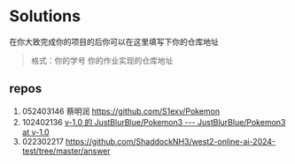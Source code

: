 # Solutions

在你大致完成你的项目的后你可以在这里填写下你的仓库地址

> 格式：你的学号 你的作业实现的仓库地址
## repos

1. 052403146 蔡明润 https://github.com/S1exy/Pokemon
2. 102402136  [v-1.0 的 JustBlurBlue/Pokemon3 --- JustBlurBlue/Pokemon3 at v-1.0](https://github.com/JustBlurBlue/Pokemon3/tree/v-1.0) 
3. 022302217 https://github.com/ShaddockNH3/west2-online-ai-2024-test/tree/master/answer

